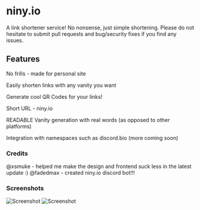 # niny.io

A link shortener service! No nonsense, just simple shortening. Please do not hesitate to submit pull requests and bug/security fixes if you find any issues.

## Features

No frills - made for personal site

Easily shorten links with any vanity you want

Generate cool QR Codes for your links!

Short URL - niny.io

READABLE Vanity generation with real words (as opposed to other platforms)

Integration with namespaces such as discord.bio (more coming soon)

### Credits

@xsmuke - helped me make the design and frontend suck less in the latest update :)
@fadedmax - created niny.io discord bot!!!

### Screenshots

![Screenshot](https://cdn.glitch.com/a7e04da2-2c33-4944-b6a3-cd536c6424d9%2Febc21d03-26ea-44fe-95c3-1fe4d97fe6ad.image.png?v=1601320982637)
![Screenshot](https://media.discordapp.net/attachments/616250814490738701/760221172918124584/unknown.png?width=461&height=628)
